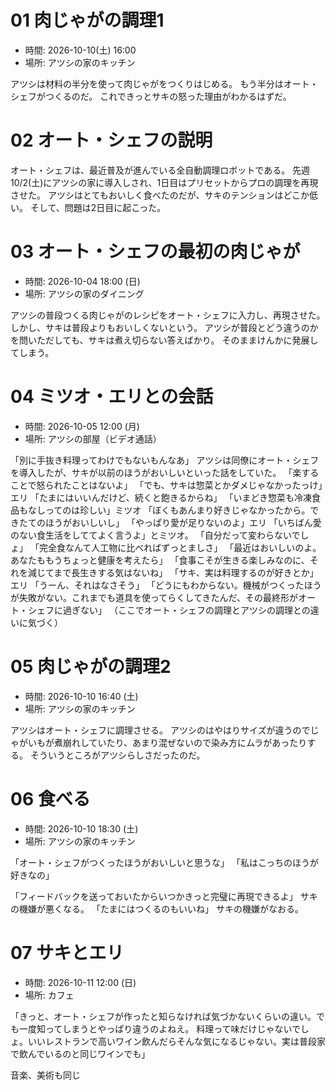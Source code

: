 # 01 肉じゃがの調理1

- 時間: 2026-10-10(土) 16:00
- 場所: アツシの家のキッチン

アツシは材料の半分を使って肉じゃがをつくりはじめる。
もう半分はオート・シェフがつくるのだ。
これできっとサキの怒った理由がわかるはずだ。

# 02 オート・シェフの説明

オート・シェフは、最近普及が進んでいる全自動調理ロボットである。
先週10/2(土)にアツシの家に導入しされ、1日目はプリセットからプロの調理を再現させた。
アツシはとてもおいしく食べたのだが、サキのテンションはどこか低い。
そして、問題は2日目に起こった。

# 03 オート・シェフの最初の肉じゃが

- 時間: 2026-10-04 18:00 (日)
- 場所: アツシの家のダイニング

アツシの普段つくる肉じゃがのレシピをオート・シェフに入力し、再現させた。
しかし、サキは普段よりもおいしくないという。
アツシが普段とどう違うのかを問いただしても、サキは煮え切らない答えばかり。
そのままけんかに発展してしまう。

# 04 ミツオ・エリとの会話

- 時間: 2026-10-05 12:00 (月)
- 場所: アツシの部屋（ビデオ通話）

「別に手抜き料理ってわけでもないもんなあ」
アツシは同僚にオート・シェフを導入したが、サキが以前のほうがおいしいといった話をしていた。
「楽することで怒られたことはないよ」
「でも、サキは惣菜とかダメじゃなかったっけ」エリ
「たまにはいいんだけど、続くと飽きるからね」
「いまどき惣菜も冷凍食品もなしってのは珍しい」ミツオ
「ぼくもあんまり好きじゃなかったから。できたてのほうがおいしいし」
「やっぱり愛が足りないのよ」エリ
「いちばん愛のない食生活をしててよく言うよ」とミツオ。
「自分だって変わらないでしょ」
「完全食なんて人工物に比べればずっとましさ」
「最近はおいしいのよ。あなたももうちょっと健康を考えたら」
「食事こそが生きる楽しみなのに、それを減じてまで長生きする気はないね」
「サキ、実は料理するのが好きとか」エリ
「うーん、それはなさそう」
「どうにもわからない。機械がつくったほうが失敗がない。これまでも道具を使ってらくしてきたんだ、その最終形がオート・シェフに過ぎない」
（ここでオート・シェフの調理とアツシの調理との違いに気づく）

# 05 肉じゃがの調理2

- 時間: 2026-10-10 16:40 (土)
- 場所: アツシの家のキッチン

アツシはオート・シェフに調理させる。
アツシのはやはりサイズが違うのでじゃがいもが煮崩れしていたり、あまり混ぜないので染み方にムラがあったりする。
そういうところがアツシらしさだったのだ。

# 06 食べる

- 時間: 2026-10-10 18:30 (土)
- 場所: アツシの家のキッチン

「オート・シェフがつくったほうがおいしいと思うな」
「私はこっちのほうが好きなの」

「フィードバックを送っておいたからいつかきっと完璧に再現できるよ」
サキの機嫌が悪くなる。
「たまにはつくるのもいいね」
サキの機嫌がなおる。

# 07 サキとエリ

- 時間: 2026-10-11 12:00 (日)
- 場所: カフェ

「きっと、オート・シェフが作ったと知らなければ気づかないくらいの違い。でも一度知ってしまうとやっぱり違うのよねえ。
料理って味だけじゃないでしょ。いいレストランで高いワイン飲んだらそんな気になるじゃない。実は普段家で飲んでいるのと同じワインでも」

音楽、美術も同じ
